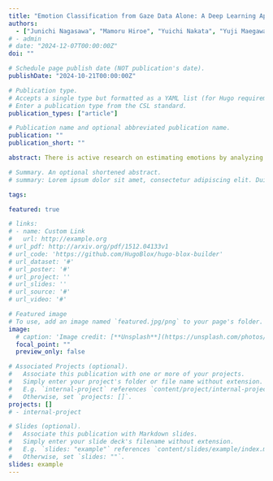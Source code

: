 ```yaml
---
title: "Emotion Classification from Gaze Data Alone: A Deep Learning Approach without Pupil Diameter"
authors:
  - ["Junichi Nagasawa", "Mamoru Hiroe", "Yuichi Nakata", "Yuji Maegawa, Junzo Kamahara, Naoki Hojo, Tetsuya Takiguchi, Saizo Aoyagi, Michiya Yamamoto, Takashi Nagamatsu"]
# - admin
# date: "2024-12-07T00:00:00Z"
doi: ""

# Schedule page publish date (NOT publication's date).
publishDate: "2024-10-21T00:00:00Z"

# Publication type.
# Accepts a single type but formatted as a YAML list (for Hugo requirements).
# Enter a publication type from the CSL standard.
publication_types: ["article"]

# Publication name and optional abbreviated publication name.
publication: ""
publication_short: ""

abstract: There is active research on estimating emotions by analyzing facial expressions and pupil responses using facial images. Due to fake facial expressions or changes in environmental brightness, it may not be possible to estimate emotions from facial expressions or pupil diameter. Therefore, we propose a method to estimate emotions from gaze alone. This study proposes a method to classify emotions by fine-tuning gazeNet, a gaze classification model into fixation, saccade, etc. to compensate for the lack of data for deep learning. We evaluated the proposed methods in three ways, classifying emotions into four categories (delighted, relaxed, bored, and afraid), two categories (negative and positive valence), and two categories (low and high arousal), which are based on Russell’s circumplex model. The result of the four-category classification shows that emotions associated with higher arousal, i.e., delighted and afraid, exhibited higher accuracy. Classification along the valence axis suggests that valence classification using gaze data alone is difficult. Classification along the arousal axis suggests that high-arousal states achieve higher recall, precision, and F-measure compared to low-arousal states. In this study, we showed that emotion classification from gaze alone using transfer learning with a pre-trained model that classifies gaze was effective on the arousal axis.

# Summary. An optional shortened abstract.
# summary: Lorem ipsum dolor sit amet, consectetur adipiscing elit. Duis posuere tellus ac convallis placerat. Proin tincidunt magna sed ex sollicitudin condimentum.

tags:

featured: true

# links:
# - name: Custom Link
#   url: http://example.org
# url_pdf: http://arxiv.org/pdf/1512.04133v1
# url_code: 'https://github.com/HugoBlox/hugo-blox-builder'
# url_dataset: '#'
# url_poster: '#'
# url_project: ''
# url_slides: ''
# url_source: '#'
# url_video: '#'

# Featured image
# To use, add an image named `featured.jpg/png` to your page's folder. 
image:
  # caption: 'Image credit: [**Unsplash**](https://unsplash.com/photos/s9CC2SKySJM)'
  focal_point: ""
  preview_only: false

# Associated Projects (optional).
#   Associate this publication with one or more of your projects.
#   Simply enter your project's folder or file name without extension.
#   E.g. `internal-project` references `content/project/internal-project/index.md`.
#   Otherwise, set `projects: []`.
projects: []
# - internal-project

# Slides (optional).
#   Associate this publication with Markdown slides.
#   Simply enter your slide deck's filename without extension.
#   E.g. `slides: "example"` references `content/slides/example/index.md`.
#   Otherwise, set `slides: ""`.
slides: example
---
```

<!-- 
{{% callout note %}}
Create your slides in Markdown - click the *Slides* button to check out the example.
{{% /callout %}}

Add the publication's **full text** or **supplementary notes** here. You can use rich formatting such as including [code, math, and images](https://docs.hugoblox.com/content/writing-markdown-latex/). -->
